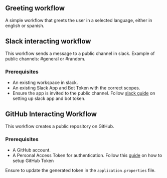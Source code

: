 ## Greeting workflow

A simple workflow that greets the user in a selected language, either in english or spanish.

## Slack interacting workflow

This workflow sends a message to a public channel in slack. Example of public channels: #general or #random.

### Prerequisites

* An existing workspace in slack.
* An existing Slack App and Bot Token with the correct scopes.
* Ensure the app is invited to the public channel.
  Follow [slack guide](https://api.slack.com/tutorials/tracks/getting-a-token) on setting up slack app and bot token.

## GitHub Interacting Workflow

This workflow creates a public repository on GitHub.

### Prerequisites

* A GitHub account.
* A Personal Access Token for authentication. Follow
  this [guide](https://docs.github.com/en/authentication/keeping-your-account-and-data-secure/managing-your-personal-access-tokens)
  on how to setup GitHub Token

Ensure to update the generated token in the `application.properties` file.
